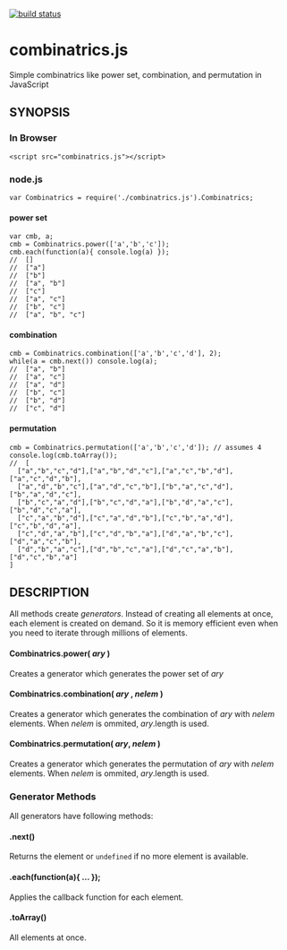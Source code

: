 [![build status](https://secure.travis-ci.org/dankogai/js-combinatrics.png)](http://travis-ci.org/dankogai/js-combinatrics)

combinatrics.js
===============

Simple combinatrics like power set, combination, and permutation in JavaScript

SYNOPSIS
--------

### In Browser
````
<script src="combinatrics.js"></script>
````
### node.js
````
var Combinatrics = require('./combinatrics.js').Combinatrics;
````

#### power set
````
var cmb, a;
cmb = Combinatrics.power(['a','b','c']);
cmb.each(function(a){ console.log(a) });
//  []
//  ["a"]
//  ["b"]
//  ["a", "b"]
//  ["c"]
//  ["a", "c"]
//  ["b", "c"]
//  ["a", "b", "c"]
````
#### combination
````
cmb = Combinatrics.combination(['a','b','c','d'], 2);
while(a = cmb.next()) console.log(a);
//  ["a", "b"]
//  ["a", "c"]
//  ["a", "d"]
//  ["b", "c"]
//  ["b", "d"]
//  ["c", "d"]
````
#### permutation
````
cmb = Combinatrics.permutation(['a','b','c','d']); // assumes 4
console.log(cmb.toArray());
//  [
  ["a","b","c","d"],["a","b","d","c"],["a","c","b","d"],["a","c","d","b"],
  ["a","d","b","c"],["a","d","c","b"],["b","a","c","d"],["b","a","d","c"],
  ["b","c","a","d"],["b","c","d","a"],["b","d","a","c"],["b","d","c","a"],
  ["c","a","b","d"],["c","a","d","b"],["c","b","a","d"],["c","b","d","a"],
  ["c","d","a","b"],["c","d","b","a"],["d","a","b","c"],["d","a","c","b"],
  ["d","b","a","c"],["d","b","c","a"],["d","c","a","b"],["d","c","b","a"]
]
````
DESCRIPTION
-----------

All methods create _generators_.  Instead of creating all elements at once, each element is created on demand.  So it is memory efficient even when you need to iterate through millions of elements.

#### Combinatrics.power( _ary_ )

Creates a generator which generates the power set of _ary_

#### Combinatrics.combination( _ary_ , _nelem_ )

Creates a generator which generates the combination of _ary_ with _nelem_ elements.
When _nelem_ is ommited, _ary_.length is used.

#### Combinatrics.permutation( _ary_, _nelem_ )

Creates a generator which generates the permutation of _ary_ with _nelem_ elements.
When _nelem_ is ommited, _ary_.length is used.

### Generator Methods

All generators have following methods:

#### .next()

Returns the element or `undefined` if no more element is available.

#### .each(function(a){ ... });

Applies the callback function for each element.

#### .toArray()

All elements at once.

